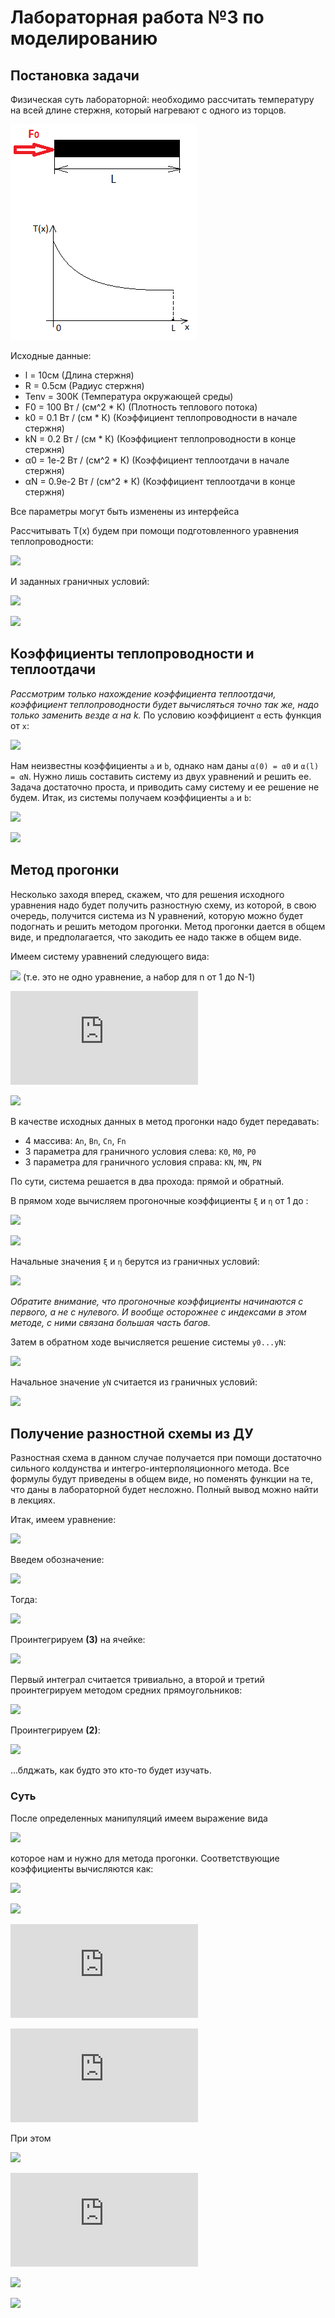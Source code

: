 # Лабораторная работа №3 по моделированию
## Постановка задачи

Физическая суть лабораторной: необходимо рассчитать температуру на всей длине стержня, который нагревают с одного из торцов.

![](/assets/l3_scheme.png)

Исходные данные:
* l = 10см (Длина стержня)
* R = 0.5см (Радиус стержня)
* Tenv = 300К (Температура окружающей среды)
* F0 = 100 Вт / (см^2 * К) (Плотность теплового потока)
* k0 = 0.1 Вт / (см * К) (Коэффициент теплопроводности в начале стержня)
* kN = 0.2 Вт / (см * К) (Коэффициент теплопроводности в конце стержня)
* α0 = 1e-2  Вт / (см^2 * К) (Коэффициент теплоотдачи в начале стержня)
* αN = 0.9e-2  Вт / (см^2 * К) (Коэффициент теплоотдачи в конце стержня)

Все параметры могут быть изменены из интерфейса

Рассчитывать T(x) будем при помощи подготовленного уравнения теплопроводности:

![](http://latex.codecogs.com/svg.latex?\frac{d}{dx}\left&space;(&space;k(x)\frac{dT}{dx}&space;\right&space;)&space;-&space;\frac{2\alpha(x)}{R}T(x)&space;&plus;&space;\frac{2\alpha(x)}{R}*Tenv&space;=&space;0)

И заданных граничных условий:

![](http://latex.codecogs.com/svg.latex?(x&space;=&space;0)&space;\Rightarrow&space;-k\frac{dT}{dx}&space;=&space;F_0)

![](http://latex.codecogs.com/svg.latex?(x&space;=&space;l)&space;\Rightarrow&space;-k\frac{dT}{dx}&space;=&space;\alpha(T(l)&space;-&space;T_{env}))

## Коэффициенты теплопроводности и теплоотдачи

_Рассмотрим только нахождение коэффициента теплоотдачи, коэффициент теплопроводности будет вычисляться точно так же, надо только заменить везде α на k._
По условию коэффициент `α` есть функция от `х`:

![](http://latex.codecogs.com/svg.latex?\alpha&space;(x)&space;=&space;\frac{a}{x-b})

Нам неизвестны коэффициенты `a` и `b`, однако нам даны `α(0) = α0` и `α(l) = αN`. Нужно лишь составить систему из двух уравнений и решить ее. Задача достаточно проста, и приводить саму систему и ее решение не будем. Итак, из системы получаем коэффициенты `a` и `b`:

![](http://latex.codecogs.com/svg.latex?b&space;=&space;\frac{\alpha_Nl}{\alpha_N&space;-&space;\alpha_0})

![](http://latex.codecogs.com/svg.latex?a&space;=&space;-\alpha_0&space;b)

## Метод прогонки

Несколько заходя вперед, скажем, что для решения исходного уравнения надо будет получить разностную схему, из которой, в свою очередь, получится система из N уравнений, которую можно будет подогнать и решить методом прогонки. Метод прогонки дается в общем виде, и предполагается, что закодить ее надо также в общем виде.

Имеем систему уравнений следующего вида:

![](http://latex.codecogs.com/svg.latex?A_ny_{n-1}-B_ny_n&plus;C_ny_{n&plus;1}=-F_n,&space;1&space;\leq&space;n&space;\leq&space;N-1) (т.е. это не одно уравнение, а набор для n от 1 до N-1)

![](http://latex.codecogs.com/svg.latex?K_0y_0&plus;M_0y_1=P_0)

![](http://latex.codecogs.com/svg.latex?K_Ny_N&plus;M_Ny_{N-1}=P_N)

В качестве исходных данных в метод прогонки надо будет передавать:
* 4 массива: `An`, `Bn`, `Cn`, `Fn`
* 3 параметра для граничного условия слева: `K0`, `M0`, `P0`
* 3 параметра для граничного условия справа: `KN`, `MN`, `PN`

По сути, система решается в два прохода: прямой и обратный.

В прямом ходе вычисляем прогоночные коэффициенты `ξ` и `η` от 1 до :

![](http://latex.codecogs.com/svg.latex?\xi_{n&plus;1}&space;=&space;\frac{C_n}{B_n&space;-&space;A_n\xi_n})

![](http://latex.codecogs.com/svg.latex?\eta_{n&plus;1}&space;=&space;\frac{F_n&plus;A_n\eta_n}{B_n&space;-&space;A_n\xi_n})

Начальные значения `ξ` и `η` берутся из граничных условий:

![](http://latex.codecogs.com/svg.latex?\xi_1&space;=&space;-\frac{M_0}{K_0};&space;\eta_1&space;=&space;\frac{P_0}{K_0})

_Обратите внимание, что прогоночные коэффициенты начинаются с первого, а не с нулевого. И вообще осторожнее с индексами в этом методе, с ними связана большая часть багов._

Затем в обратном ходе вычисляется решение системы `y0...yN`:

![](http://latex.codecogs.com/svg.latex?y_n=\xi_{n&plus;1}y_{n&plus;1}&plus;\eta_{n&plus;1})

Начальное значение `yN` считается из граничных условий:

![](http://latex.codecogs.com/svg.latex?y_N=\frac{P_N&space;-&space;M_N\eta_N}{K_N&plus;M_N\xi_N})

## Получение разностной схемы из ДУ

Разностная схема в данном случае получается при помощи достаточно сильного колдунства и интегро-интерполяционного метода. Все формулы будут приведены в общем виде, но поменять функции на те, что даны в лабораторной будет несложно. Полный вывод можно найти в лекциях.

Итак, имеем уравнение:

![](http://latex.codecogs.com/svg.latex?(1):\frac{d}{dx}\left(&space;k(x)\frac{dU}{dx}\right&space;)-p(x)U&plus;f(x)=0)

Введем обозначение:

![](http://latex.codecogs.com/svg.latex?(2):F=-k(x)\frac{dU}{dx})

Тогда:

![](http://latex.codecogs.com/svg.latex?(3):-\frac{dF}{dx}-p(x)U&plus;f(x)=0)

Проинтегрируем **(3)** на ячейке:

![](http://latex.codecogs.com/svg.latex?-\int_{x_{n-1/2}}^{x_{n&plus;1/2}}\frac{dF}{dx}dx-\int_{x_{n-1/2}}^{x_{n&plus;1/2}}p(x)U(x)dx&plus;\int_{x_{n-1/2}}^{x_{n&plus;1/2}}f(x)dx=0)

Первый интеграл считается тривиально, а второй и третий проинтегрируем методом средних прямоугольников:

![](http://latex.codecogs.com/svg.latex?(4):F_{n-1/2}-F_{n&plus;1/2}-p_ny_nh&plus;f_nh=0)

Проинтегрируем **(2)**:

![](http://latex.codecogs.com/svg.latex?\int_{x_n}^{x_{n&plus;1}}\frac{F}{k(x)}dx=-\int_{x_n}^{x_{n&plus;1}}\frac{dU}{dx}dx)

...блджать, как будто это кто-то будет изучать.

### Суть

После определенных манипуляций имеем выражение вида

![](http://latex.codecogs.com/svg.latex?A_ny_{n-1}-B_ny_n&plus;C_ny_{n&plus;1}=-D_n)

которое нам и нужно для метода прогонки. Соответствующие коэффициенты вычисляются как:

![](http://latex.codecogs.com/svg.latex?A_n&space;=&space;\frac{X_{n-1/2}}{h})

![](http://latex.codecogs.com/svg.latex?C_n&space;=&space;\frac{X_{n&plus;1/2}}{h})

![](http://latex.codecogs.com/svg.latex?B_n&space;=&space;A_n&plus;C_n&plus;p_nh)

![](http://latex.codecogs.com/svg.latex?D_n=f_nh)

При этом

![](http://latex.codecogs.com/svg.latex?X_{n&plus;1/2}&space;=&space;\frac{2k_nk_{n&plus;1}}{k_n&plus;k_{n&plus;1}};X_{n-1/2}&space;=&space;\frac{2k_nk_{n-1}}{k_n&plus;k_{n-1}})

![](http://latex.codecogs.com/svg.latex?k_n=k(x_n))

![](http://latex.codecogs.com/svg.latex?p_n=\frac{2\alpha(x_n)}{R})

![](http://latex.codecogs.com/svg.latex?f_n=\frac{2\alpha(x_n)}{R}T_{env})





